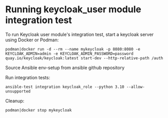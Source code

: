 <!--
Copyright (c) Ansible Project
GNU General Public License v3.0+ (see LICENSES/GPL-3.0-or-later.txt or https://www.gnu.org/licenses/gpl-3.0.txt)
SPDX-License-Identifier: GPL-3.0-or-later
-->
# Running keycloak_user module integration test

To run Keycloak user module's integration test, start a keycloak server using Docker or Podman:

    podman|docker run -d --rm --name mykeycloak -p 8080:8080 -e KEYCLOAK_ADMIN=admin -e KEYCLOAK_ADMIN_PASSWORD=password quay.io/keycloak/keycloak:latest start-dev --http-relative-path /auth

Source Ansible env-setup from ansible github repository

Run integration tests:

    ansible-test integration keycloak_role --python 3.10 --allow-unsupported

Cleanup:

    podman|docker stop mykeycloak
